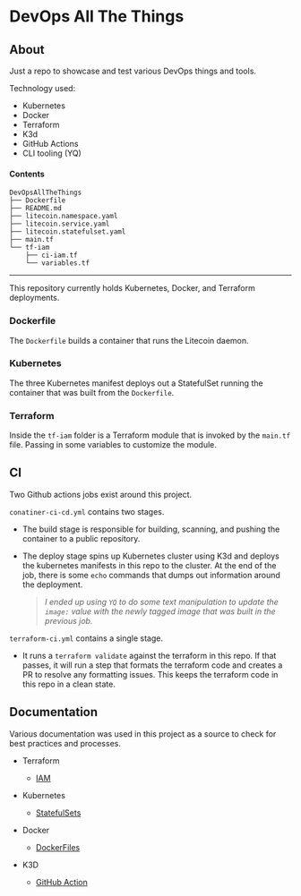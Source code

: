 # DevOps All The Things

## About <a name = "about"></a>

Just a repo to showcase and test various DevOps things and tools.

Technology used:
- Kubernetes
- Docker
- Terraform
- K3d
- GitHub Actions
- CLI tooling (YQ)

#### Contents

```shell
DevOpsAllTheThings
├── Dockerfile
├── README.md
├── litecoin.namespace.yaml
├── litecoin.service.yaml
├── litecoin.statefulset.yaml
├── main.tf
└── tf-iam
    ├── ci-iam.tf
    └── variables.tf
```

---

This repository currently holds Kubernetes, Docker, and Terraform deployments.

### Dockerfile

The `Dockerfile` builds a container that runs the Litecoin daemon.

### Kubernetes 

The three Kubernetes manifest deploys out a StatefulSet running the container that was built from the `Dockerfile`.

### Terraform

Inside the `tf-iam` folder is a Terraform module that is invoked by the `main.tf` file. Passing in some variables to customize the module.

## CI <a name = "ci"></a>

Two Github actions jobs exist around this project.

`conatiner-ci-cd.yml` contains two stages.

- The build stage is responsible for building, scanning, and pushing the container to a public repository.
- The deploy stage spins up Kubernetes cluster using K3d and deploys the kubernetes manifests in this repo to the cluster. At the end of the job, there is some `echo` commands that dumps out information around the deployment.

    > *I ended up using `YQ` to do some text manipulation to update the `image:` value with the newly tagged image that was built in the previous job.*

`terraform-ci.yml` contains a single stage.

- It runs a `terraform validate` against the terraform in this repo. If that passes, it will run a step that formats the terraform code and creates a PR to resolve any formatting issues. This keeps the terraform code in this repo in a clean state.

## Documentation <a name = "docs"></a>

Various documentation was used in this project as a source to check for best practices and processes.

- Terraform
  - [IAM](https://registry.terraform.io/providers/hashicorp/aws/latest/docs/resources/iam_policy)

- Kubernetes
  - [StatefulSets](https://kubernetes.io/docs/concepts/workloads/controllers/statefulset/)

- Docker
  - [DockerFiles](https://docs.docker.com/engine/reference/builder/)

- K3D
  - [GitHub Action](https://github.com/marketplace/actions/setup-k3d-k3s)
